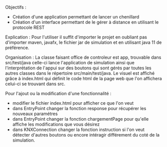 Objectifs : 
- Création d'une application permettant de lancer un chenillard
- Création d'un interface permettant de le gérer à distance en utilisant le protocole REST

Explication :
Pour l'utiliser il suffit d'importer le projet en oubliant pas d'importer maven, javafx, le fichier jar de simulation et en utilisant java 11 de préférence. 

Organisation : 
La classe faisant office de controleur est app, trouvable dans src/test/java celle-ci lance l'application de simulation ainsi que l'interprétation de l'appui sur des boutons qui sont gérés par toutes les autres classes dans le répertoire src/main/test/java.
Le visuel est affiché grâce à index.html qui définit le code html de la page web que l'on affichera celui-ci se trouvant dans src.

Pour l'ajout ou la modification d'une fonctionnalité : 
- modifier le fichier index.html pour afficher ce que l'on veut
- dans EntryPoint changer la fonction response pour récupérer les nouveaux paramétres
- dans EntryPoint changer la fonction chargementPage pour qu'elle affiche les modifications que vous désirez
- dans KNXConnection changer la fonction instruction si l'on veut détecter d'autres boutons ou encore intéragir différement du coté de la simulation.